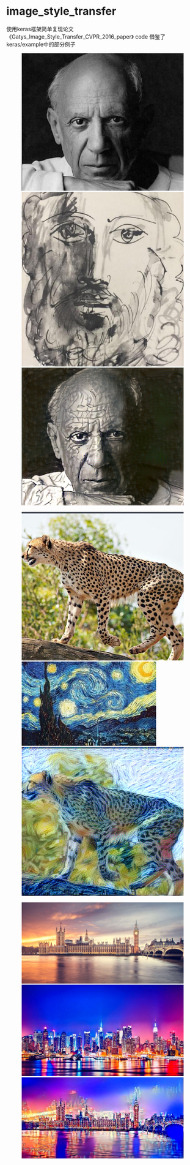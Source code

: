 # image_style_transfer
使用keras框架简单复现论文《Gatys_Image_Style_Transfer_CVPR_2016_paper》
code 借鉴了keras/example中的部分例子

<figure class="third">
    <img src="https://github.com/JarvisUSTC/image_style_transfer/blob/master/result/content1.jpg">
    <img src="https://github.com/JarvisUSTC/image_style_transfer/blob/master/result/style.jpg">
    <img src="https://github.com/JarvisUSTC/image_style_transfer/blob/master/result/result.png">
</figure>

<figure class="third">
    <img src="https://github.com/JarvisUSTC/image_style_transfer/blob/master/result/content.jpg">
    <img src="https://github.com/JarvisUSTC/image_style_transfer/blob/master/result/style1.jpg">
    <img src="https://github.com/JarvisUSTC/image_style_transfer/blob/master/result/result2.png">
</figure>

<figure class="third">
    <img src="https://github.com/JarvisUSTC/image_style_transfer/blob/master/result/content3.jpg">
    <img src="https://github.com/JarvisUSTC/image_style_transfer/blob/master/result/style3.jpg">
    <img src="https://github.com/JarvisUSTC/image_style_transfer/blob/master/result/result3.png">
</figure>
